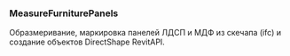### MeasureFurniturePanels
Образмеривание, маркировка панелей ЛДСП и МДФ из скечапа (ifc) и создание объектов DirectShape RevitAPI.
